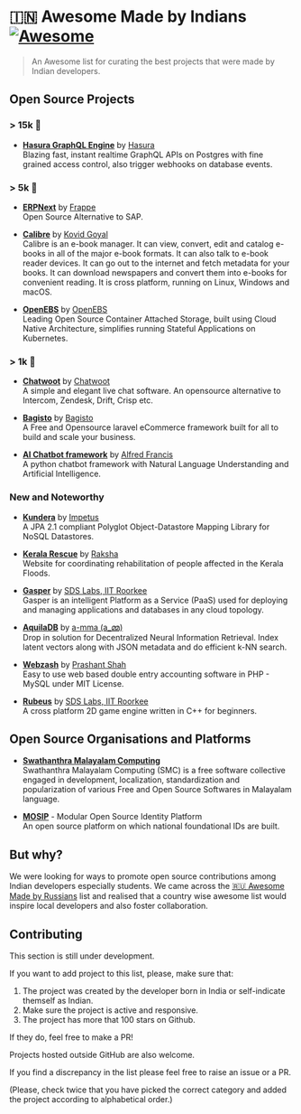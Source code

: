 # 🇮🇳 Awesome Made by Indians [![Awesome](https://awesome.re/badge.svg)](https://awesome.re)
> An Awesome list for curating the best projects that were made by Indian developers.

## Open Source Projects

### > 15k 🌟

- **[Hasura GraphQL Engine](https://github.com/hasura/graphql-engine)** by [Hasura](https://github.com/hasura)<br>
Blazing fast, instant realtime GraphQL APIs on Postgres with fine grained access control, also trigger webhooks on database events.

### > 5k 🌟

- **[ERPNext](https://github.com/frappe/erpnext)** by [Frappe](https://github.com/frappe)<br>
Open Source Alternative to SAP.

- **[Calibre](https://github.com/kovidgoyal/calibre)** by [Kovid Goyal](https://github.com/kovidgoyal)<br>
Calibre is an e-book manager. It can view, convert, edit and catalog e-books in all of the major e-book formats. It can also talk to e-book reader devices. It can go out to the internet and fetch metadata for your books. It can download newspapers and convert them into e-books for convenient reading. It is cross platform, running on Linux, Windows and macOS.

- **[OpenEBS](https://github.com/openebs/openebs)** by [OpenEBS](https://github.com/openebs)<br>
Leading Open Source Container Attached Storage, built using Cloud Native Architecture, simplifies running Stateful Applications on Kubernetes.

### > 1k 🌟

- **[Chatwoot](https://github.com/chatwoot/chatwoot)** by [Chatwoot](https://github.com/chatwoot)<br>
A simple and elegant live chat software. An opensource alternative to Intercom, Zendesk, Drift, Crisp etc.

- **[Bagisto](https://github.com/bagisto/bagisto)** by [Bagisto](https://github.com/bagisto)<br>
A Free and Opensource laravel eCommerce framework built for all to build and scale your business.

- **[AI Chatbot framework](https://github.com/alfredfrancis/ai-chatbot-framework)** by [Alfred Francis](https://github.com/alfredfrancis)<br>
A python chatbot framework with Natural Language Understanding and Artificial Intelligence.

### New and Noteworthy

- **[Kundera](https://github.com/Impetus/Kundera)** by [Impetus](https://github.com/Impetus)<br>
A JPA 2.1 compliant Polyglot Object-Datastore Mapping Library for NoSQL Datastores.

- **[Kerala Rescue](https://github.com/raksha-life/rescuekerala/)** by [Raksha](https://github.com/raksha-life)<br>
Website for coordinating rehabilitation of people affected in the Kerala Floods.

- **[Gasper](https://github.com/sdslabs/gasper)** by [SDS Labs, IIT Roorkee](https://github.com/sdslabs)<br>
Gasper is an intelligent Platform as a Service (PaaS) used for deploying and managing applications and databases in any cloud topology.

- **[AquilaDB](https://github.com/a-mma/AquilaDB)** by [a-mma (a_മ്മ)](https://github.com/a-mma)<br>
Drop in solution for Decentralized Neural Information Retrieval. Index latent vectors along with JSON metadata and do efficient k-NN search.

- **[Webzash](https://github.com/prashants/webzash)** by [Prashant Shah](https://github.com/prashants/webzash)<br>
Easy to use web based double entry accounting software in PHP - MySQL under MIT License.

- **[Rubeus](https://github.com/sdslabs/Rubeus)** by [SDS Labs, IIT Roorkee](https://github.com/sdslabs)<br>
A cross platform 2D game engine written in C++ for beginners.

## Open Source Organisations and Platforms

- **[Swathanthra Malayalam Computing](https://smc.org.in)**<br>
Swathanthra Malayalam Computing (SMC) is a free software collective engaged in development, localization, standardization and popularization of various Free and Open Source Softwares in Malayalam language.

- **[MOSIP](https://github.com/mosip)** - Modular Open Source Identity Platform <br>
An open source platform on which national foundational IDs are built.

## But why?

We were looking for ways to promote open source contributions among Indian developers especially students. We came across the [🇷🇺 Awesome Made by Russians](https://github.com/igoradamenko/awesome-made-by-russians) list and realised that a country wise awesome list would inspire local developers and also foster collaboration. 

## Contributing 

This section is still under development.

If you want to add project to this list, please, make sure that:

1. The project was created by the developer born in India or self-indicate themself as Indian.
2. Make sure the project is active and responsive.
3. The project has more that 100 stars on Github.

If they do, feel free to make a PR!

Projects hosted outside GitHub are also welcome.

If you find a discrepancy in the list please feel free to raise an issue or a PR.

(Please, check twice that you have picked the correct category and added the project according to alphabetical order.)
